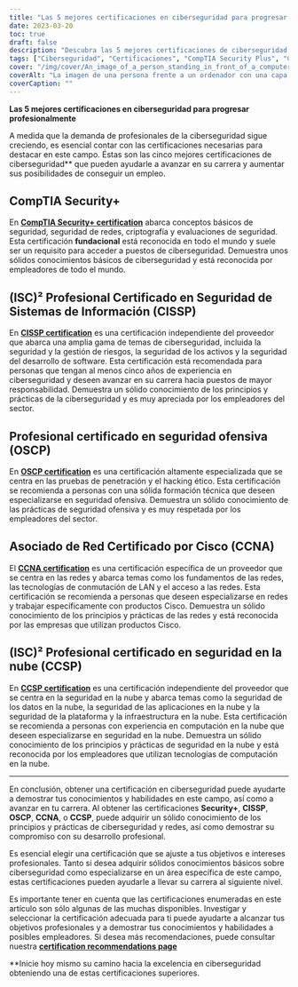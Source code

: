 ```yaml
---
title: "Las 5 mejores certificaciones en ciberseguridad para progresar profesionalmente"
date: 2023-03-20
toc: true
draft: false
description: "Descubra las 5 mejores certificaciones de ciberseguridad que pueden ayudarle a avanzar en su carrera y aumentar sus posibilidades de conseguir un empleo en el campo de la ciberseguridad, que está experimentando un rápido crecimiento."
tags: ["Ciberseguridad", "Certificaciones", "CompTIA Security Plus", "CISSP", "Seguridad ofensiva OSCP", "Cisco CCNA", "(ISC2) CCSP", "Seguridad informática", "Seguridad de las redes", "Seguridad en la nube", "Desarrollo profesional", "Promoción profesional", "Validación de competencias", "Seguridad de la información", "Hacking ético", "Pruebas de penetración", "Administración de redes", "Computación en nube", "Gestión de la seguridad", "Evaluación de la vulnerabilidad"]
cover: "/img/cover/An_image_of_a_person_standing_in_front_of_a_computer.png"
coverAlt: "La imagen de una persona frente a un ordenador con una capa de superhéroe a la espalda simboliza las habilidades y conocimientos que pueden adquirirse mediante la obtención de certificaciones de ciberseguridad."
coverCaption: ""
---
```


**Las 5 mejores certificaciones en ciberseguridad para progresar profesionalmente**

A medida que la demanda de profesionales de la ciberseguridad sigue creciendo, es esencial contar con las certificaciones necesarias para destacar en este campo. Éstas son las cinco mejores certificaciones de ciberseguridad** que pueden ayudarle a avanzar en su carrera y aumentar sus posibilidades de conseguir un empleo.

## CompTIA Security+

En [**CompTIA Security+ certification**](https://www.comptia.org/certifications/security) abarca conceptos básicos de seguridad, seguridad de redes, criptografía y evaluaciones de seguridad. Esta certificación **fundacional** está reconocida en todo el mundo y suele ser un requisito para acceder a puestos de ciberseguridad. Demuestra unos sólidos conocimientos básicos de ciberseguridad y está reconocida por empleadores de todo el mundo.

## (ISC)² Profesional Certificado en Seguridad de Sistemas de Información (CISSP)

En [**CISSP certification**](https://www.isc2.org/Certifications/CISSP#) es una certificación independiente del proveedor que abarca una amplia gama de temas de ciberseguridad, incluida la seguridad y la gestión de riesgos, la seguridad de los activos y la seguridad del desarrollo de software. Esta certificación está recomendada para personas que tengan al menos cinco años de experiencia en ciberseguridad y deseen avanzar en su carrera hacia puestos de mayor responsabilidad. Demuestra un sólido conocimiento de los principios y prácticas de la ciberseguridad y es muy apreciada por los empleadores del sector.

## Profesional certificado en seguridad ofensiva (OSCP)

En [**OSCP certification**](https://www.offensive-security.com/pwk-oscp/) es una certificación altamente especializada que se centra en las pruebas de penetración y el hacking ético. Esta certificación se recomienda a personas con una sólida formación técnica que deseen especializarse en seguridad ofensiva. Demuestra un sólido conocimiento de las prácticas de seguridad ofensiva y es muy respetada por los empleadores del sector.

## Asociado de Red Certificado por Cisco (CCNA)

El [**CCNA certification**](https://www.cisco.com/c/en/us/training-events/training-certifications/certifications/associate/ccna.html) es una certificación específica de un proveedor que se centra en las redes y abarca temas como los fundamentos de las redes, las tecnologías de conmutación de LAN y el acceso a las redes. Esta certificación se recomienda a personas que deseen especializarse en redes y trabajar específicamente con productos Cisco. Demuestra un sólido conocimiento de los principios y prácticas de las redes y está reconocida por las empresas que utilizan productos Cisco.

## (ISC)² Profesional certificado en seguridad en la nube (CCSP)

En [**CCSP certification**](https://www.isc2.org/Certifications/CCSP) es una certificación independiente del proveedor que se centra en la seguridad en la nube y abarca temas como la seguridad de los datos en la nube, la seguridad de las aplicaciones en la nube y la seguridad de la plataforma y la infraestructura en la nube. Esta certificación se recomienda a personas con experiencia en computación en la nube que deseen especializarse en seguridad en la nube. Demuestra un sólido conocimiento de los principios y prácticas de seguridad en la nube y está reconocida por los empleadores que utilizan tecnologías de computación en la nube.

______

En conclusión, obtener una certificación en ciberseguridad puede ayudarte a demostrar tus conocimientos y habilidades en este campo, así como a avanzar en tu carrera. Al obtener las certificaciones **Security+**, **CISSP**, **OSCP**, **CCNA**, o **CCSP**, puede adquirir un sólido conocimiento de los principios y prácticas de ciberseguridad y redes, así como demostrar su compromiso con su desarrollo profesional.

Es esencial elegir una certificación que se ajuste a tus objetivos e intereses profesionales. Tanto si desea adquirir sólidos conocimientos básicos sobre ciberseguridad como especializarse en un área específica de este campo, estas certificaciones pueden ayudarle a llevar su carrera al siguiente nivel.

Es importante tener en cuenta que las certificaciones enumeradas en este artículo son sólo algunas de las muchas disponibles. Investigar y seleccionar la certificación adecuada para ti puede ayudarte a alcanzar tus objetivos profesionales y a demostrar tus conocimientos y habilidades a posibles empleadores. Si desea más recomendaciones, puede consultar nuestra [**certification recommendations page**](https://simeononsecurity.ch/recommendations/certifications/)

**Inicie hoy mismo su camino hacia la excelencia en ciberseguridad obteniendo una de estas certificaciones superiores.
